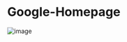 # Google-Homepage
![image](https://user-images.githubusercontent.com/76899541/221405776-f54d39f7-8c50-4689-a188-a99de15f3bcb.png)
